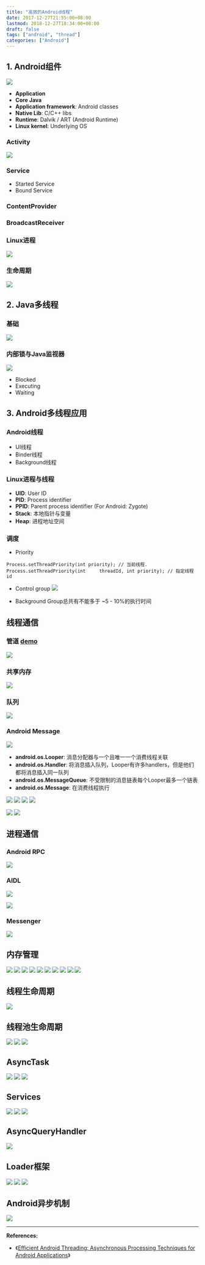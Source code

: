 ```yaml
---
title: "高效的Android线程"
date: 2017-12-27T21:55:00+08:00
lastmod: 2018-12-27T18:34:00+08:00
draft: false
tags: ["android", "thread"]
categories: ["Android"]
---
```


## 1. Android组件
![](/images/attachment/590399-e2e5547a528b07e8.png)

  * **Application**
  * **Core Java**
  * **Application framework**: Android classes
  * **Native Lib**: C/C++ libs
  * **Runtime**: Dalvik / ART (Android Runtime)
  * **Linux kernel**: Underlying OS

### Activity
![](/images/attachment/590399-ee55be0af1b7ac4e.png)
### Service
  * Started Service
  * Bound Service
### ContentProvider
### BroadcastReceiver

### Linux进程
![](/images/attachment/590399-a92cd13681ea960e.png)

### 生命周期
![](/images/attachment/590399-db2b3bfe6f4d9ab5.png)

## 2. Java多线程

### 基础
![](/images/attachment/590399-142b969318d4d0a7.png)

### 内部锁与Java监视器

![](/images/attachment/590399-7dcbb1489de45149.png)
  * Blocked
  * Executing
  * Waiting

## 3. Android多线程应用

### Android线程
  * UI线程
  * Binder线程
  * Background线程

### Linux进程与线程
  * **UID**: User ID 
  * **PID**: Process identifier
  * **PPID**: Parent process identifier (For Android: Zygote)
  * **Stack**: 本地指针与变量
  * **Heap**: 进程地址空间

### 调度

  * Priority

  ```
  Process.setThreadPriority(int priority); // 当前线程. 
  Process.setThreadPriority(int     threadId, int priority); // 指定线程id
  ```

  * Control group
  ![](/images/attachment/590399-eac23ecdd4c19e6a.png)
  - Background Group总共有不能多于 ~5 - 10%的执行时间  

## 线程通信

### 管道  [demo](https://github.com/gitLibs/eatbookexamples/blob/master/EatApplication/Eat/src/main/java/com/eat/chapter4/PipeExampleActivity.java)

![](/images/attachment/590399-feeab00b65a743ba.png)

### 共享内存
![](/images/attachment/590399-9ad4cc5a8263eba5.png)

### 队列
![](/images/attachment/590399-aa6552911e1b8a26.png)

### Android Message
![](/images/attachment/590399-659ec6a3dcd10c97.png)

* **android.os.Looper**: 消息分配器与一个且唯一一个消费线程关联
* **android.os.Handler**: 将消息插入队列，Looper有许多handlers，但是他们都将消息插入同一队列
* **android.os.MessageQueue**: 不受限制的消息链表每个Looper最多一个链表
* **android.os.Message**: 在消费线程执行

![](/images/attachment/590399-16ebf8063ceb18ab.png)
![](/images/attachment/590399-bd42b7fba2ff8391.png)
![](/images/attachment/590399-88ec3d32bd6be411.png)
![](/images/attachment/590399-4d5f108f19a01f38.png)


![](/images/attachment/590399-462607687d9a2bd9.png)
![](/images/attachment/590399-4e052d3483e930fb.png)

## 进程通信

### Android RPC
![](/images/attachment/590399-a018fd9eba794ef2.png)

### AIDL
![](/images/attachment/590399-db2173d1f7222c4b.png)

![](/images/attachment/590399-e576e75cf10b1fd6.png)

### Messenger
![](/images/attachment/590399-8df7e3418c404544.png)

## 内存管理
![](/images/attachment/590399-85d72df41bef83f7.png)
![](/images/attachment/590399-ee20a5b7fa617212.png)
![](/images/attachment/590399-25d20a00e659e8a8.png)
![](/images/attachment/590399-c193adb5db94c0c6.png)
![](/images/attachment/590399-9b86e0fef5d7fcd9.png)
![](/images/attachment/590399-a9bbed9d48082d2e.png)
![](/images/attachment/590399-faa61f381560f6eb.png)
![](/images/attachment/590399-1ba6cea898e1e4c7.png)
![](/images/attachment/590399-06404ce9c1ab6941.png)
![](/images/attachment/590399-bd8a1bf85d515409.png)

## 线程生命周期
![](/images/attachment/590399-78fd3b5c9bd3247c.png)

## 线程池生命周期
![](/images/attachment/590399-96e7e6dd405204d7.png)
![](/images/attachment/590399-e7b0194e697eb119.png)
![](/images/attachment/590399-51f78a5351cf1c6f.png)

## AsyncTask
![](/images/attachment/590399-95503fbb67c0cf1f.png)
![](/images/attachment/590399-0f288f3de10ccd47.png)
![](/images/attachment/590399-d1300289b9cb6c2f.png)

## Services
![](/images/attachment/590399-71b27160279be272.png)
![](/images/attachment/590399-06bed1e408767975.png)
![](/images/attachment/590399-e19b444fa4bf15cb.png)

## AsyncQueryHandler
![](/images/attachment/590399-95885ad405851336.png)

## Loader框架
![](/images/attachment/590399-3b6355966fcac7d2.png)
![](/images/attachment/590399-06ee3270f2555f57.png)
![](/images/attachment/590399-cd5cd5f5e1582644.png)

## Android异步机制
![](/images/attachment/590399-1d75b6f7dc788fa7.png)

---

**References:**

*   《[Efficient Android Threading: Asynchronous Processing Techniques for Android Applications](https://www.amazon.com/Efficient-Android-Threading-Asynchronous-Applications/dp/1449364136/ref=la_B00KP8TPDA_1_1?s=books&ie=UTF8&qid=1514382839&sr=1-1)》